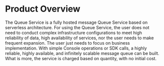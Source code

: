 # Product Overview
The Queue Service is a fully hosted message Queue Service based on serverless architecture. For using the Queue Service, the user does not need to conduct complex infrastructure configurations to meet high reliability of data, high availability of services, nor the user needs to make frequent expansion. The user just needs to focus on business implementation. With simple Console operations or SDK calls, a highly reliable, highly available, and infinitely scalable message queue can be built. What is more, the service is charged based on quantity, with no initial cost.
